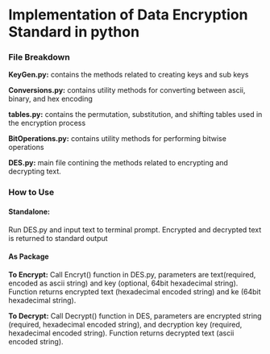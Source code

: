 <h1>Implementation of Data Encryption Standard in python</h1>

<h3>File Breakdown</h3>
<hl>

<b>KeyGen.py:</b> contains the methods related to creating keys and sub keys

<b>Conversions.py:</b> contains utility methods for converting between ascii, binary, and hex encoding

<b>tables.py:</b> contains the permutation, substitution, and shifting tables used in the encryption process

<b>BitOperations.py:</b> contains utility methods for performing bitwise operations

<b>DES.py:</b> main file contining the methods related to encrypting and decrypting text.

<h3>How to Use</h3>
<hl>
<h4>Standalone:</h4>
Run DES.py and input text to terminal prompt. Encrypted and decrypted text is returned to standard output

<h4>As Package</h4>
<b>To Encrypt:</b> Call Encryt() function in DES.py, parameters are text(required, encoded as ascii string) and key (optional, 64bit hexadecimal string). Function returns encrypted text (hexadecimal encoded string) and ke  (64bit hexadecimal string).

<b>To Decrypt:</b> Call Decrypt() function in DES, parameters are encrypted string (required, hexadecimal encoded string), and decryption key (required, hexadecimal encoded string). Function returns decrypted text (ascii encoded string).
